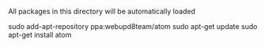 All packages in this directory will be automatically loaded

sudo add-apt-repository ppa:webupd8team/atom
sudo apt-get update
sudo apt-get install atom

